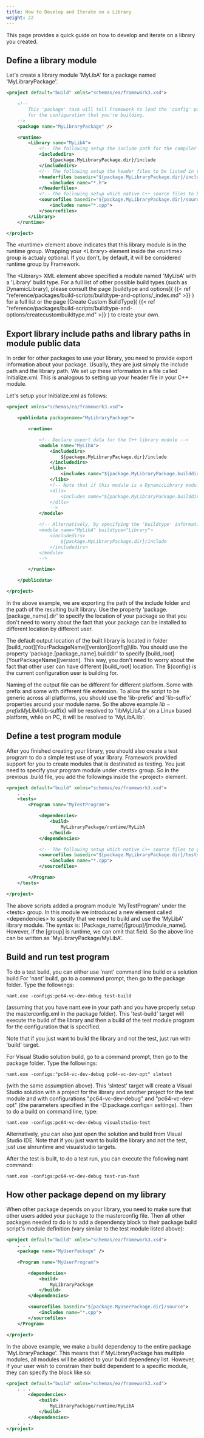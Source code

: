 ```yaml
---
title: How to Develop and Iterate on a Library
weight: 22
---
```


This page provides a quick guide on how to develop and iterate on a library you created.

<a name="DefineModule"></a>
## Define a library module ##

Let&#39;s create a library module &#39;MyLibA&#39; for a package named &#39;MyLibraryPackage&#39;.
```xml
<project default="build" xmlns="schemas/ea/framework3.xsd">

    <!--
        This 'package' task will tell Framework to load the 'config' package and setup appropriate setting
        for the configuration that you're building.
    -->
    <package name="MyLibraryPackage" />

    <runtime>
        <Library name="MyLibA">
            <!-- The following setup the include path for the compiler switch. -->
            <includedirs>
                ${package.MyLibraryPackage.dir}/include
            </includedirs>
            <!-- The following setup the header files to be listed in Visual Studio project. -->
            <headerfiles basedir="${package.MyLibraryPackage.dir}/include">
                <includes name="*.h">
            </headerfiles>
            <!-- The following setup which native C++ source files to build. -->
            <sourcefiles basedir="${package.MyLibraryPackage.dir}/source/MyLibA">
                <includes name="*.cpp">
            </sourcefiles>
        </Library>
    </runtime>

</project>
```


The &lt;runtime&gt; element above indicates that this library module is in the runtime group.  Wrapping your
&lt;Library&gt; element inside the &lt;runtime&gt; group is actualy optional.  If you don&#39;t, by default, it will be
considered runtime group by Framework.

The &lt;Library&gt; XML element above specified a module named &#39;MyLibA&#39; with a &#39;Library&#39; build type.  For a full list of
other possible build types (such as DynamicLibrary), please consult the page [buildtype and options]( {{< ref "reference/packages/build-scripts/buildtype-and-options/_index.md" >}} ) for a full list or the page [Create Custom BuildType]( {{< ref "reference/packages/build-scripts/buildtype-and-options/createcustombuildtype.md" >}} ) to create your own.

<a name="ExportLibraryData"></a>
## Export library include paths and library paths in module public data ##

In order for other packages to use your library, you need to provide export information about your package.
Usually, they are just simply the include path and the library path.  We set up these information in a file
called Initialize.xml.  This is analogous to setting up your header file in your C++ module.

Let&#39;s setup your Initialize.xml as follows:
```xml
<project xmlns="schemas/ea/framework3.xsd">

    <publicdata packagename="MyLibraryPackage">

        <runtime>

            <!-- Declare export data for the C++ library module -->
            <module name="MyLibA">
                <includedirs>
                    ${package.MyLibraryPackage.dir}/include
                </includedirs>
                <libs>
                    <includes name="${package.MyLibraryPackage.builddir}/${config}/lib/${lib-prefix}MyLibA${lib-suffix}"/>
                </libs>
                <!-- Note that if this module is a DynamicLibrary module which creates dll, you need to export the following as well
                <dlls>
                    <includes name="${package.MyLibraryPackage.builddir}/${config}/bin/MyLibA${dll-suffix}"/>
                </dlls>
                -->
            </module>

            <!-- Alternatively, by specifying the 'buildtype' information, you can let Framework automatically create the necessary export fileset for you.
            <module name="MyLibA" buildtype="Library">
                <includedirs>
                    ${package.MyLibraryPackage.dir}/include
                </includedirs>
            </module>
            -->

        </runtime>

    </publicdata>

</project>
```


In the above example, we are exporting the path of the include folder and the path of the resulting built library.
Use the property &#39;package.[package_name].dir&#39; to specify the location of your package so that you don&#39;t need to
worry about the fact that your package can be installed to different location by different user.

The default output location of the built library is located in folder [build_root]\[YourPackageName]\[version]\[config]\lib.
You should use the property &#39;package.[package_name].builddir&#39; to specify [build_root]\[YourPackageName]\[version].  This way,
you don&#39;t need to worry about the fact that other user can have different [build_root] location.  The ${config} is the current
configuration user is building for.

Naming of the output file can be different for different platform.  Some with prefix and some with different file extension.
To allow the script to be generic across all platforms, you should use the &#39;lib-prefix&#39; and &#39;lib-suffix&#39; properties around your
module name.  So the above example ${lib-prefix}MyLibA${lib-suffix} will be resolved to &#39;libMyLibA.a&#39; on a Linux based platform,
while on PC, it will be resolved to &#39;MyLibA.lib&#39;.

<a name="DefineTestModule"></a>
## Define a test program module ##

After you finished creating your library, you should also create a test program to do a simple test use of your library.
Framework provided support for you to create modules that is destinated as testing. You just need to specify your program
module under &lt;tests&gt; group.  So in the previous .build file, you add the followings inside the &lt;project&gt; element.
```xml
<project default="build" xmlns="schemas/ea/framework3.xsd">
    . . .
    <tests>
        <Program name="MyTestProgram">

            <dependencies>
                <build>
                    MyLibraryPackage/runtime/MyLibA
                </build>
            </dependencies>

            <!-- The following setup which native C++ source files to your test program to build. -->
            <sourcefiles basedir="${package.MyLibraryPackage.dir}/tests/MyTestProgram">
                <includes name="*.cpp">
            </sourcefiles>

        </Program>
    </tests>

</project>
```


The above scripts added a program module &#39;MyTestProgram&#39; under the &lt;tests&gt; group.  In this module we introduced a new
element called &lt;dependencies&gt; to specify that we need to build and use the &#39;MyLibA&#39; library module.  The syntax is:
[Package_name]/[group]/[module_name].  However, if the [group] is runtime, we can omit that field.  So the above line
can be written as &#39;MyLibraryPackage/MyLibA&#39;.

<a name="BuildAndRunTest"></a>
## Build and run test program ##

To do a test build, you can either use &#39;nant&#39; command line build or a solution build.For &#39;nant&#39; build, go to a command prompt, then go to the package folder.  Type the followings:


```
nant.exe -configs:pc64-vc-dev-debug test-build
```
(assuming that you have nant.exe in your path and you have properly setup the masterconfig.xml in the package folder).
This &#39;test-build&#39; target will execute the build of the library and then a build of the test module program for the
configuration that is specified.

Note that if you just want to build the library and not the test, just run with &#39;build&#39; target.

For Visual Studio solution build, go to a command prompt, then go to the package folder.  Type the followings:


```
nant.exe -configs:"pc64-vc-dev-debug pc64-vc-dev-opt" slntest
```
(with the same assumption above).  This &#39;slntest&#39; target will create a Visual Studio solution with a project
for the library and another project for the test module and with configurations &quot;pc64-vc-dev-debug&quot; and &quot;pc64-vc-dev-opt&quot;
(the parameters specified in the -D:package.configs= settings).  Then to do a build on command line, type:


```
nant.exe -configs:pc64-vc-dev-debug visualstudio-test
```
Alternatively, you can also just open the solution and build from Visual Studio IDE.  Note that if you just want
to build the library and not the test, just use slnruntime and visualstudio targets.



After the test is built, to do a test run, you can execute the following nant command:


```
nant.exe -configs:pc64-vc-dev-debug test-run-fast
```
<a name="DependFromOtherPackage"></a>
## How other package depend on my library ##

When other package depends on your library, you need to make sure that other users added your package to the masterconfig file.  Then
all other packages needed to do is to add a dependency block to their package build script&#39;s module definition (vary similar to the
test module listed above):
```xml
<project default="build" xmlns="schemas/ea/framework3.xsd">
    . . .
    <package name="MyUserPackage" />

    <Program name="MyUserProgram">

        <dependencies>
            <build>
                MyLibraryPackage
            </build>
        </dependencies>

        <sourcefiles basedir="${package.MyUserPackage.dir}/source">
            <includes name="*.cpp">
        </sourcefiles>
    </Program>

</project>
```
In the above example, we make a build dependency to the entire package &#39;MyLibraryPackage&#39;.  This means that if MyLibraryPackage has
multiple modules, all modules will be added to your build dependency list.  However, if your user wish to constrain their build
dependent to a specific module, they can specify the block like so:
```xml
<project default="build" xmlns="schemas/ea/framework3.xsd">
    . . .
        <dependencies>
            <build>
                MyLibraryPackage/runtime/MyLibA
            </build>
        </dependencies>
    . . .
</project>
```


